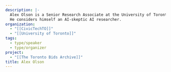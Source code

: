 ```yaml
---
description: |-
  Alex Olson is a Senior Research Associate at the University of Toronto's Centre for Analytics and AI Engineering (CARTE). Collaborating with faculty, staff, and students, Alex explores innovative ways to integrate artificial intelligence (AI) into their work. He is dedicated to advancing cutting-edge applied AI research and promoting the practical implementation of AI solutions.
  He considers himself an AI-skeptic AI researcher.
organization:
  - "[[CivicTechTO]]"
  - "[[University of Toronto]]"
tags:
  - type/speaker
  - type/organizer
project:
  - "[[The Toronto Bids Archive]]"
title: Alex Olson
---
```

